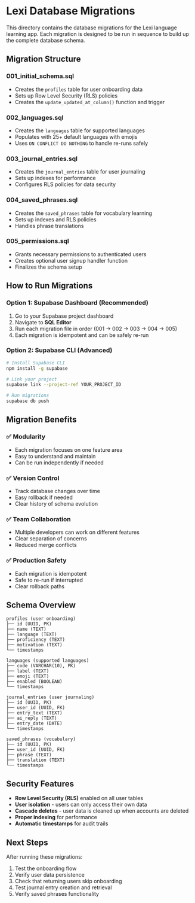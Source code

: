 # Lexi Database Migrations

This directory contains the database migrations for the Lexi language learning app. Each migration is designed to be run in sequence to build up the complete database schema.

## Migration Structure

### 001_initial_schema.sql
- Creates the `profiles` table for user onboarding data
- Sets up Row Level Security (RLS) policies
- Creates the `update_updated_at_column()` function and trigger

### 002_languages.sql
- Creates the `languages` table for supported languages
- Populates with 25+ default languages with emojis
- Uses `ON CONFLICT DO NOTHING` to handle re-runs safely

### 003_journal_entries.sql
- Creates the `journal_entries` table for user journaling
- Sets up indexes for performance
- Configures RLS policies for data security

### 004_saved_phrases.sql
- Creates the `saved_phrases` table for vocabulary learning
- Sets up indexes and RLS policies
- Handles phrase translations

### 005_permissions.sql
- Grants necessary permissions to authenticated users
- Creates optional user signup handler function
- Finalizes the schema setup

## How to Run Migrations

### Option 1: Supabase Dashboard (Recommended)
1. Go to your Supabase project dashboard
2. Navigate to **SQL Editor**
3. Run each migration file in order (001 → 002 → 003 → 004 → 005)
4. Each migration is idempotent and can be safely re-run

### Option 2: Supabase CLI (Advanced)
```bash
# Install Supabase CLI
npm install -g supabase

# Link your project
supabase link --project-ref YOUR_PROJECT_ID

# Run migrations
supabase db push
```

## Migration Benefits

### ✅ **Modularity**
- Each migration focuses on one feature area
- Easy to understand and maintain
- Can be run independently if needed

### ✅ **Version Control**
- Track database changes over time
- Easy rollback if needed
- Clear history of schema evolution

### ✅ **Team Collaboration**
- Multiple developers can work on different features
- Clear separation of concerns
- Reduced merge conflicts

### ✅ **Production Safety**
- Each migration is idempotent
- Safe to re-run if interrupted
- Clear rollback paths

## Schema Overview

```
profiles (user onboarding)
├── id (UUID, PK)
├── name (TEXT)
├── language (TEXT)
├── proficiency (TEXT)
├── motivation (TEXT)
└── timestamps

languages (supported languages)
├── code (VARCHAR(10), PK)
├── label (TEXT)
├── emoji (TEXT)
├── enabled (BOOLEAN)
└── timestamps

journal_entries (user journaling)
├── id (UUID, PK)
├── user_id (UUID, FK)
├── entry_text (TEXT)
├── ai_reply (TEXT)
├── entry_date (DATE)
└── timestamps

saved_phrases (vocabulary)
├── id (UUID, PK)
├── user_id (UUID, FK)
├── phrase (TEXT)
├── translation (TEXT)
└── timestamps
```

## Security Features

- **Row Level Security (RLS)** enabled on all user tables
- **User isolation** - users can only access their own data
- **Cascade deletes** - user data is cleaned up when accounts are deleted
- **Proper indexing** for performance
- **Automatic timestamps** for audit trails

## Next Steps

After running these migrations:
1. Test the onboarding flow
2. Verify user data persistence
3. Check that returning users skip onboarding
4. Test journal entry creation and retrieval
5. Verify saved phrases functionality 